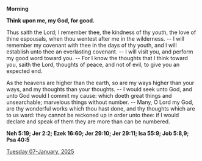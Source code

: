 **Morning**

**Think upon me, my God, for good.**
 
Thus saith the Lord; I remember thee, the kindness of thy youth, the love of thine espousals, when thou wentest after me in the wilderness. -- I will remember my covenant with thee in the days of thy youth, and I will establish unto thee an everlasting covenant. -- I will visit you, and perform my good word toward you. -- For I know the thoughts that I think toward you, saith the Lord, thoughts of peace, and not of evil, to give you an expected end.
 
As the heavens are higher than the earth, so are my ways higher than your ways, and my thoughts than your thoughts. -- I would seek unto God, and unto God would I commit my cause: which doeth great things and unsearchable; marvelous things without number. -- Many, O Lord my God, are thy wonderful works which thou hast done, and thy thoughts which are to us ward: they cannot be reckoned up in order unto thee: if I would declare and speak of them they are more than can be numbered.  

**Neh 5:19; Jer 2:2; Ezek 16:60; Jer 29:10; Jer 29:11; Isa 55:9; Job 5:8,9; Psa 40:5**

[Tuesday 07-January, 2025](https://t.me/daily_light)
